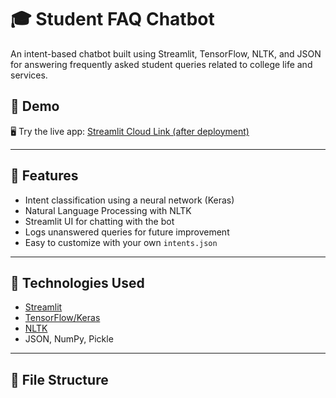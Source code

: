 # 🎓 Student FAQ Chatbot

An intent-based chatbot built using Streamlit, TensorFlow, NLTK, and JSON for answering frequently asked student queries related to college life and services.

## 🚀 Demo
🖥 Try the live app: [Streamlit Cloud Link (after deployment)](#)

---

## 📌 Features
- Intent classification using a neural network (Keras)
- Natural Language Processing with NLTK
- Streamlit UI for chatting with the bot
- Logs unanswered queries for future improvement
- Easy to customize with your own `intents.json`

---

## 🧠 Technologies Used
- [Streamlit](https://streamlit.io/)
- [TensorFlow/Keras](https://www.tensorflow.org/)
- [NLTK](https://www.nltk.org/)
- JSON, NumPy, Pickle

---

## 📁 File Structure
